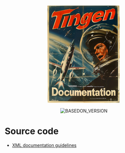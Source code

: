 <!-- u240925 -->

<div align="center">

  ![logo](../../.github/Images/Logos/TingenDocumentation-232x308.png)

  ![BASEDON_VERSION](https://img.shields.io/badge/BASED%20ON%20Tingen%2024.12-white?style=for-the-badge)

</div>

# Source code

- [XML documentation guidelines](https://github.com/APrettyCoolProgram/APrettyCoolProgram/blob/main/development%20guidelines/XML%20Documentation.md)